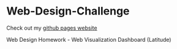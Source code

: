 # Web-Design-Challenge
Check out my [github pages website](https://emersonmolett.github.io/Web-Design-Challenge/11-Web/Instructions/Resources/assets/images/Landing_Page.html)

Web Design Homework - Web Visualization Dashboard (Latitude)



